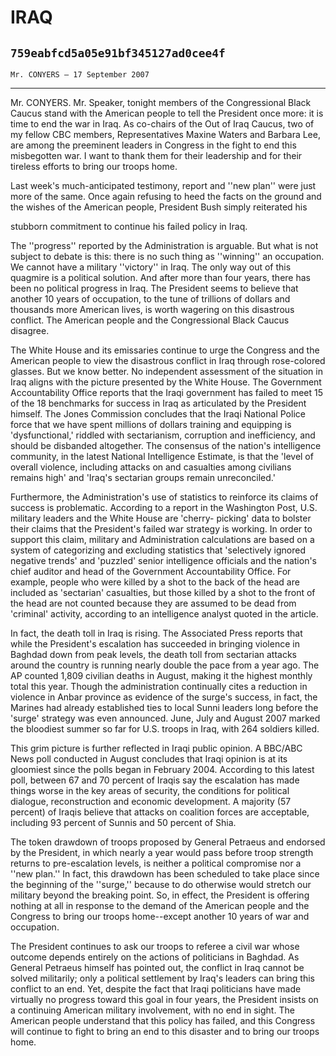 # IRAQ
## `759eabfcd5a05e91bf345127ad0cee4f`
`Mr. CONYERS — 17 September 2007`

---


Mr. CONYERS. Mr. Speaker, tonight members of the Congressional Black 
Caucus stand with the American people to tell the President once more: 
it is time to end the war in Iraq. As co-chairs of the Out of Iraq 
Caucus, two of my fellow CBC members, Representatives Maxine Waters and 
Barbara Lee, are among the preeminent leaders in Congress in the fight 
to end this misbegotten war. I want to thank them for their leadership 
and for their tireless efforts to bring our troops home.

Last week's much-anticipated testimony, report and ''new plan'' were 
just more of the same. Once again refusing to heed the facts on the 
ground and the wishes of the American people, President Bush simply 
reiterated his


stubborn commitment to continue his failed policy in Iraq.

The ''progress'' reported by the Administration is arguable. But what 
is not subject to debate is this: there is no such thing as ''winning'' 
an occupation. We cannot have a military ''victory'' in Iraq. The only 
way out of this quagmire is a political solution. And after more than 
four years, there has been no political progress in Iraq. The President 
seems to believe that another 10 years of occupation, to the tune of 
trillions of dollars and thousands more American lives, is worth 
wagering on this disastrous conflict. The American people and the 
Congressional Black Caucus disagree.

The White House and its emissaries continue to urge the Congress and 
the American people to view the disastrous conflict in Iraq through 
rose-colored glasses. But we know better. No independent assessment of 
the situation in Iraq aligns with the picture presented by the White 
House. The Government Accountability Office reports that the Iraqi 
government has failed to meet 15 of the 18 benchmarks for success in 
Iraq as articulated by the President himself. The Jones Commission 
concludes that the Iraqi National Police force that we have spent 
millions of dollars training and equipping is 'dysfunctional,' riddled 
with sectarianism, corruption and inefficiency, and should be disbanded 
altogether. The consensus of the nation's intelligence community, in 
the latest National Intelligence Estimate, is that the 'level of 
overall violence, including attacks on and casualties among civilians 
remains high' and 'Iraq's sectarian groups remain unreconciled.'

Furthermore, the Administration's use of statistics to reinforce its 
claims of success is problematic. According to a report in the 
Washington Post, U.S. military leaders and the White House are 'cherry-
picking' data to bolster their claims that the President's failed war 
strategy is working. In order to support this claim, military and 
Administration calculations are based on a system of categorizing and 
excluding statistics that 'selectively ignored negative trends' and 
'puzzled' senior intelligence officials and the nation's chief auditor 
and head of the Government Accountability Office. For example, people 
who were killed by a shot to the back of the head are included as 
'sectarian' casualties, but those killed by a shot to the front of the 
head are not counted because they are assumed to be dead from 
'criminal' activity, according to an intelligence analyst quoted in the 
article.

In fact, the death toll in Iraq is rising. The Associated Press 
reports that while the President's escalation has succeeded in bringing 
violence in Baghdad down from peak levels, the death toll from 
sectarian attacks around the country is running nearly double the pace 
from a year ago. The AP counted 1,809 civilian deaths in August, making 
it the highest monthly total this year. Though the administration 
continually cites a reduction in violence in Anbar province as evidence 
of the surge's success, in fact, the Marines had already established 
ties to local Sunni leaders long before the 'surge' strategy was even 
announced. June, July and August 2007 marked the bloodiest summer so 
far for U.S. troops in Iraq, with 264 soldiers killed.

This grim picture is further reflected in Iraqi public opinion. A 
BBC/ABC News poll conducted in August concludes that Iraqi opinion is 
at its gloomiest since the polls began in February 2004. According to 
this latest poll, between 67 and 70 percent of Iraqis say the 
escalation has made things worse in the key areas of security, the 
conditions for political dialogue, reconstruction and economic 
development. A majority (57 percent) of Iraqis believe that attacks on 
coalition forces are acceptable, including 93 percent of Sunnis and 50 
percent of Shia.

The token drawdown of troops proposed by General Petraeus and 
endorsed by the President, in which nearly a year would pass before 
troop strength returns to pre-escalation levels, is neither a political 
compromise nor a ''new plan.'' In fact, this drawdown has been 
scheduled to take place since the beginning of the ''surge,'' because 
to do otherwise would stretch our military beyond the breaking point. 
So, in effect, the President is offering nothing at all in response to 
the demand of the American people and the Congress to bring our troops 
home--except another 10 years of war and occupation.

The President continues to ask our troops to referee a civil war 
whose outcome depends entirely on the actions of politicians in 
Baghdad. As General Petraeus himself has pointed out, the conflict in 
Iraq cannot be solved militarily; only a political settlement by Iraq's 
leaders can bring this conflict to an end. Yet, despite the fact that 
Iraqi politicians have made virtually no progress toward this goal in 
four years, the President insists on a continuing American military 
involvement, with no end in sight. The American people understand that 
this policy has failed, and this Congress will continue to fight to 
bring an end to this disaster and to bring our troops home.
